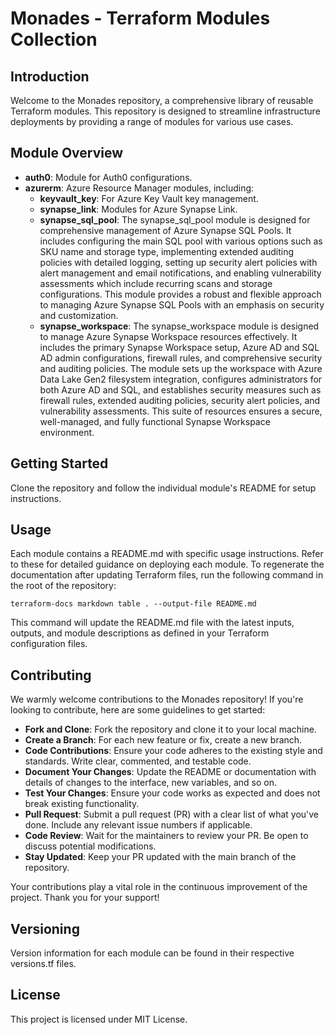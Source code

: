 # Monades - Terraform Modules Collection
## Introduction
Welcome to the Monades repository, a comprehensive library of reusable Terraform modules. This repository is designed to streamline infrastructure deployments by providing a range of modules for various use cases.

## Module Overview
- **auth0**: Module for Auth0 configurations.
- **azurerm**: Azure Resource Manager modules, including:
  - **keyvault_key**: For Azure Key Vault key management.
  - **synapse_link**: Modules for Azure Synapse Link.
  - **synapse_sql_pool**: The synapse_sql_pool module is designed for comprehensive management of Azure Synapse SQL Pools. It includes configuring the main SQL pool with various options such as SKU name and storage type, implementing extended auditing policies with detailed logging, setting up security alert policies with alert management and email notifications, and enabling vulnerability assessments which include recurring scans and storage configurations. This module provides a robust and flexible approach to managing Azure Synapse SQL Pools with an emphasis on security and customization.
  - **synapse_workspace**: The synapse_workspace module is designed to manage Azure Synapse Workspace resources effectively. It includes the primary Synapse Workspace setup, Azure AD and SQL AD admin configurations, firewall rules, and comprehensive security and auditing policies. The module sets up the workspace with Azure Data Lake Gen2 filesystem integration, configures administrators for both Azure AD and SQL, and establishes security measures such as firewall rules, extended auditing policies, security alert policies, and vulnerability assessments. This suite of resources ensures a secure, well-managed, and fully functional Synapse Workspace environment.

## Getting Started
Clone the repository and follow the individual module's README for setup instructions.

## Usage
Each module contains a README.md with specific usage instructions. Refer to these for detailed guidance on deploying each module. To regenerate the documentation after updating Terraform files, run the following command in the root of the repository:
```
terraform-docs markdown table . --output-file README.md
```
This command will update the README.md file with the latest inputs, outputs, and module descriptions as defined in your Terraform configuration files.

##  Contributing
We warmly welcome contributions to the Monades repository! If you're looking to contribute, here are some guidelines to get started:
- **Fork and Clone**: Fork the repository and clone it to your local machine.
- **Create a Branch**: For each new feature or fix, create a new branch.
- **Code Contributions**: Ensure your code adheres to the existing style and standards. Write clear, commented, and testable code.
- **Document Your Changes**: Update the README or documentation with details of changes to the interface, new variables, and so on.
- **Test Your Changes**: Ensure your code works as expected and does not break existing functionality.
- **Pull Request**: Submit a pull request (PR) with a clear list of what you've done. Include any relevant issue numbers if applicable.
- **Code Review**: Wait for the maintainers to review your PR. Be open to discuss potential modifications.
- **Stay Updated**: Keep your PR updated with the main branch of the repository.

Your contributions play a vital role in the continuous improvement of the project. Thank you for your support!

## Versioning
Version information for each module can be found in their respective versions.tf files.

## License
This project is licensed under MIT License.